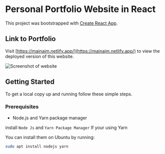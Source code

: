 # Personal Portfolio Website in React

This project was bootstrapped with [Create React App](https://github.com/facebook/create-react-app).

## Link to Portfolio

Visit [https://mainajm.netlify.app/](https://mainajm.netlify.app/) to view the deployed version of this website.

![Screenshot of website](https://user-images.githubusercontent.com/75726095/229750705-998fb705-dc9a-4535-a097-d6d2a70af175.png)

## Getting Started

To get a local copy up and running follow these simple steps.

### Prerequisites

- Node.js and Yarn package manager

install `Node Js` and `Yarn Package Manager` If your using Yarn

You can install them on Ubuntu by running:

```bash
sudo apt install nodejs yarn
  
  
